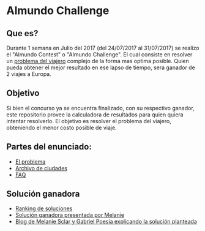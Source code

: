 # Almundo Challenge

## Que es?
Durante 1 semana en Julio del 2017 (del 24/07/2017 al 31/07/2017) se realizo el "Almundo Contest" o "Almundo Challenge". El cual consiste en resolver un [problema del viajero](https://es.wikipedia.org/wiki/Problema_del_viajante) complejo de la forma mas optima posible. Quien pueda obtener el mejor resultado en ese lapso de tiempo, sera ganador de 2 viajes a Europa.


## Objetivo
Si bien el concurso ya se encuentra finalizado, con su respectivo ganador, este repositorio provee la calculadora de resultados para quien quiera intentar resolverlo. El objetivo es resolver el problema del viajero, obteniendo el menor costo posible de viaje.


## Partes del enunciado:
- [El problema](https://github.com/ArgiesDario/almundo-contest/blob/master/info/El%20problema.md)
- [Archivo de ciudades](https://github.com/ArgiesDario/almundo-contest/blob/master/info/archivo%20de%20ciudades.csv)
- [FAQ](https://github.com/ArgiesDario/almundo-contest/blob/master/info/FAQ.md)

## Solución ganadora
- [Ranking de soluciones](https://github.com/ArgiesDario/almundo-contest/blob/master/info/Ganadores.jpg)
- [Solución ganadora presentada por Melanie](https://github.com/ArgiesDario/almundo-contest/blob/master/info/solucion_ganadora.csv)
- [Blog de Melanie Sclar y Gabriel Poesia explicando la solución planteada](https://gpoesia.com/posts/almundo-challenge/)
